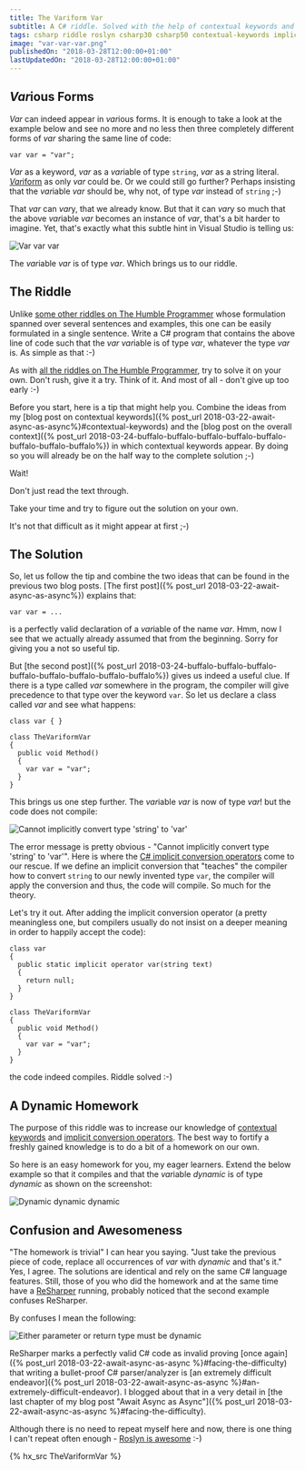 ```yaml
---
title: The Variform Var
subtitle: A C# riddle. Solved with the help of contextual keywords and implicit conversion operators. 
tags: csharp riddle roslyn csharp30 csharp50 contextual-keywords implicit-conversion-operators
image: "var-var-var.png"
publishedOn: "2018-03-28T12:00:00+01:00"
lastUpdatedOn: "2018-03-28T12:00:00+01:00"
---
```

## *Var*ious Forms

*Var* can indeed appear in *var*ious forms. It is enough to take a look at the example below and see no more and no less then three completely different forms of *var* sharing the same line of code:

    var var = "var";

*Var* as a keyword, *var* as a *var*iable of type `string`, *var* as a string literal. [*Var*iform](https://www.merriam-webster.com/dictionary/variform) as only *var* could be. Or we could still go further? Perhaps insisting that the *var*iable *var* should be, why not, of type *var* instead of `string` ;-)

That *var* can *var*y, that we already know. But that it can *var*y so much that the above *var*iable *var* becomes an instance of *var*, that's a bit harder to imagine. Yet, that's exactly what this subtle hint in Visual Studio is telling us:

![Var var var](/resources/the-variform-var/var-var-var.png)

The *var*iable *var* is of type *var*. Which brings us to our riddle.

## The Riddle

Unlike [some other riddles on The Humble Programmer](/tags/riddle/) whose formulation spanned over several sentences and examples, this one can be easily formulated in a single sentence. Write a C# program that contains the above line of code such that the *var* *var*iable is of type *var*, whatever the type *var* is. As simple as that :-)

As with [all the riddles on The Humble Programmer](/tags/riddle/), try to solve it on your own. Don't rush, give it a try. Think of it. And most of all - don't give up too early :-)

Before you start, here is a tip that might help you. Combine the ideas from my [blog post on contextual keywords]({% post_url 2018-03-22-await-async-as-async%}#contextual-keywords) and the [blog post on the overall context]({% post_url 2018-03-24-buffalo-buffalo-buffalo-buffalo-buffalo-buffalo-buffalo-buffalo%}) in which contextual keywords appear. By doing so you will already be on the half way to the complete solution ;-)

Wait!

Don't just read the text through.

Take your time and try to figure out the solution on your own.

It's not that difficult as it might appear at first ;-)

## The Solution

So, let us follow the tip and combine the two ideas that can be found in the previous two blog posts. [The first post]({% post_url 2018-03-22-await-async-as-async%}) explains that:

    var var = ...

is a perfectly valid declaration of a *var*iable of the name *var*. Hmm, now I see that we actually already assumed that from the beginning. Sorry for giving you a not so useful tip.

But [the second post]({% post_url 2018-03-24-buffalo-buffalo-buffalo-buffalo-buffalo-buffalo-buffalo-buffalo%}) gives us indeed a useful clue. If there is a type called *var* somewhere in the program, the compiler will give precedence to that type over the keyword `var`. So let us declare a class called *var* and see what happens:

    class var { }

    class TheVariformVar
    {
      public void Method()
      {
        var var = "var";
      }
    }

This brings us one step further. The *var*iable *var* is now of type *var*! but the code does not compile:

![Cannot implicitly convert type 'string' to 'var'](/resources/the-variform-var/cannot-implicitly-convert-type-string-to-var.png)

The error message is pretty obvious - "Cannot implicitly convert type 'string' to 'var'". Here is where the [C# implicit conversion operators](https://docs.microsoft.com/en-us/dotnet/csharp/language-reference/keywords/implicit) come to our rescue. If we define an implicit conversion that "teaches" the compiler how to convert `string` to our newly invented type `var`, the compiler will apply the conversion and thus, the code will compile. So much for the theory.

Let's try it out. After adding the implicit conversion operator (a pretty meaningless one, but compilers usually do not insist on a deeper meaning in order to happily accept the code):

    class var
    {
      public static implicit operator var(string text)
      {
        return null;
      }
    }

    class TheVariformVar
    {
      public void Method()
      {
        var var = "var";
      }
    }

the code indeed compiles. Riddle solved :-)

## A Dynamic Homework

The purpose of this riddle was to increase our knowledge of [contextual keywords](https://docs.microsoft.com/en-us/dotnet/csharp/language-reference/keywords/index#contextual-keywords) and [implicit conversion operators](https://docs.microsoft.com/en-us/dotnet/csharp/language-reference/keywords/implicit). The best way to fortify a freshly gained knowledge is to do a bit of a homework on our own.

So here is an easy homework for you, my eager learners. Extend the below example so that it compiles and that the *var*iable *dynamic* is of type *dynamic* as shown on the screenshot:

![Dynamic dynamic dynamic](/resources/the-variform-var/dynamic-dynamic-dynamic.png)

## Confusion and Awesomeness

"The homework is trivial" I can hear you saying. "Just take the previous piece of code, replace all occurrences of *var* with *dynamic* and that's it." Yes, I agree. The solutions are identical and rely on the same C# language features. Still, those of you who did the homework and at the same time have a [ReSharper](https://www.jetbrains.com/resharper/) running, probably noticed that the second example confuses ReSharper.

By confuses I mean the following:

![Either parameter or return type must be dynamic](/resources/the-variform-var/either-parameter-or-return-type-must-be-dynamic.png)

ReSharper marks a perfectly valid C# code as invalid proving [once again]({% post_url 2018-03-22-await-async-as-async %}#facing-the-difficulty) that writing a bullet-proof C# parser/analyzer is [an extremely difficult endeavor]({% post_url 2018-03-22-await-async-as-async %}#an-extremely-difficult-endeavor). I blogged about that in a very detail in [the last chapter of my blog post "Await Async as Async"]({% post_url 2018-03-22-await-async-as-async %}#facing-the-difficulty).

Although there is no need to repeat myself here and now, there is one thing I can't repeat often enough - [Roslyn is awesome](https://github.com/ironcev/awesome-roslyn) :-) 

{% hx_src TheVariformVar %}